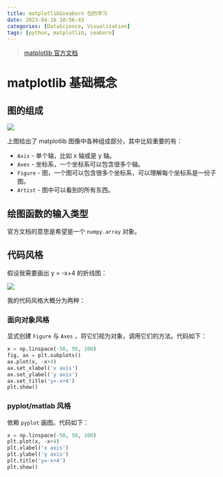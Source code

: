 ```yaml
---
title: matplotlib&seaborn 包的学习
date: 2023-04-16 10:56:43
categories: [DataScience, Visualization]
tags: [python, matplotlib, seaborn]
---
```


> [matplotlib 官方文档](https://matplotlib.org/stable/index.html)

# matplotlib 基础概念

## 图的组成

![](https://movis-blog.oss-cn-chengdu.aliyuncs.com/img/202304161118323.png)

上图给出了 matplotlib 图像中各种组成部分，其中比较重要的有：

- `Axis` - 单个轴，比如 x 轴或是 y 轴。
- `Axes` - 坐标系，一个坐标系可以包含很多个轴。
- `Figure` - 图，一个图可以包含很多个坐标系，可以理解每个坐标系是一份子图。
- `Artist` - 图中可以看到的所有东西。

## 绘图函数的输入类型

官方文档的意思是希望是一个 `numpy.array` 对象。

## 代码风格

假设我需要画出 y = -x+4 的折线图：

![](https://movis-blog.oss-cn-chengdu.aliyuncs.com/img/202304161151618.png)

我的代码风格大概分为两种：

### 面向对象风格

显式创建 `Figure` 与 `Axes` ，将它们视为对象，调用它们的方法。代码如下：

```python
x = np.linspace(-50, 50, 100)
fig, ax = plt.subplots()
ax.plot(x, -x+4)
ax.set_xlabel('x axis')
ax.set_ylabel('y axis')
ax.set_title('y=-x+4')
plt.show()
```

### pyplot/matlab 风格

依赖 `pyplot` 画图。代码如下：

```python
x = np.linspace(-50, 50, 100)
plt.plot(x, -x+4)
plt.xlabel('x axis')
plt.ylabel('y axis')
plt.title('y=-x+4')
plt.show()
```

